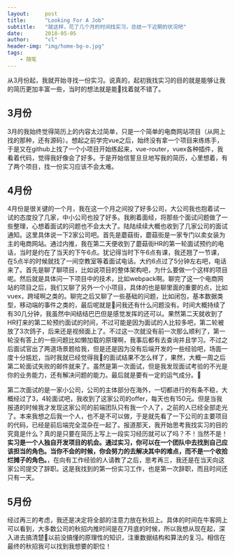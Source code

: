 ```yaml
---
layout:     post
title:      "Looking For A Job"
subtitle:   "就这样，花了几个月的时间找实习，总结一下近期的状况吧"
date:       2018-05-05
author:     "cl"
header-img: "img/home-bg-o.jpg"
tags:
    - 随笔
---
```


  从3月份起，我就开始寻找一份实习。说真的，起初我找实习的目的就是能够让我的简历更加丰富一些，当时的想法就是能找着就不错了。
## 3月份
3月的我始终觉得简历上的内容太过简单，只是一个简单的电商网站项目（从网上找的那种，还有源码）。想起之前学完vue之后，始终没有拿一个项目来练练手，于是又在github上找了一个小项目开始练起来，vue-router，vuex各种插件，我看着代码，觉得我好像会了好多。于是开始信誓旦旦地写我的简历，心里想着，有了两个项目，找一份实习应该不会太难。

## 4月份
4月份是很关键的一个月，我在这一个月之间投了好多公司，大公司我也抱着试一试的态度投了几家，中小公司也投了好多。我刷着面经，将那些个面试问题做了一些整理，心想着面试的问题也不会太大了。陆陆续续大概也收到了几家公司的面试通知。这里具体说一下2家公司吧。首先是蘑菇街，蘑菇街是一家专门以卖女装为主的电商网站。通过内推，我在第二天便收到了蘑菇街HR的第一轮面试预约的电话，当时是约在了当天的下午6点。犹记得当时下午6点有课，我还翘了一节课，在5点半的时候就找了一间空教室等着面试电话。大约6点过了5分钟左右吧，电话来了。首先是聊了聊项目，比如说项目的整体架构吧，为什么要做一个这样的项目呢。然后就是具体问一下项目中的技术，比如webpack啊。聊完了这一个电商网站的项目之后，我们又聊了另外一个小项目，具体的也是聊里面的重要的点，比如vuex，跨域啊之类的。聊完之后又聊了一些基础的问题，比如闭包，基本数据类型，移动端的事件之类的，最后呢就是问我还有什么问题没有。时间大概持续了有30几分钟，我虽然中间结结巴巴但是感觉发挥的还可以。果然第二天就收到了HR打来的第二轮预约面试的时间，不过可能是因为面试的人比较多吧，第二轮被放了3次鸽子，后来还是视频面上了。不过这一次就没有前一次那么顺利了，第一轮没有答上的一些问题比如懒加载的原理啊，我事后都有去查询并且学习。不过之后面试官出了两道场景题给我，但是还是因为没有后端开发的一些经验吧，场面一度十分尴尬，当时我就已经觉得我的面试结果不怎么样了，果然，大概一周之后第二轮面试失败的邮件就来了。虽然是第一次面试，但是我发现面试考验的不光是你的业务能力，还有解决问题的能力。最后就是要有一定的运气成分。

第二次面试的是一家小公司，公司的主体部分在海外，一切都进行的有条不稳，大概经过了3，4轮面试吧，我收到了这家公司的offer，每天也有150元。但是当我报道的时候我才发现这家公司的前端团队只有我一个人了，之前的人已经全部走光了。本来我想之后我一个人，也不是不可以做，于是就先看了一下公司的主要项目的代码，已经是前后端完全混杂在一起了。报道那天，我开始思考我找实习的目的究竟是什么？真的是只要在简历上写上一段实习经历就可以了吗？不！当然不是！**实习是一个人独自开发项目的机会。通过实习，你可以在一个团队中去找到自己应该担当的角色。当你不会的时候，你会努力的去解决其中的难点，而不是一个收拾烂摊子的角色。**，在向有工作经验的人请教了之后，思考再三，我还是在当天向这家公司提交了辞职。这是我找到的第一份实习工作，也是第一次辞职，而且时间还只有一天。

## 5月份
经过再三的考虑，我还是决定将全部的注意力放在秋招上。具体的时间在牛客网上可以看到，大多数公司的秋招内推时间是在7月底的时候，所以我想从现在起，深入进去搞清楚以前没搞懂的原理性的知识，注重数据结构和算法的复习。相信在最终的秋招我可以找到我想要的职位！